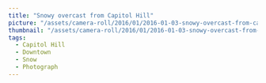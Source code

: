 ```yaml
---
title: "Snowy overcast from Capitol Hill"
picture: "/assets/camera-roll/2016/01/2016-01-03-snowy-overcast-from-capitol-hill/20160103_212711810_iOS.jpg"
thumbnail: "/assets/camera-roll/2016/01/2016-01-03-snowy-overcast-from-capitol-hill/20160103_212711810_iOS-thumbnail.jpg"
tags:
  - Capitol Hill
  - Downtown
  - Snow
  - Photograph
---
```

